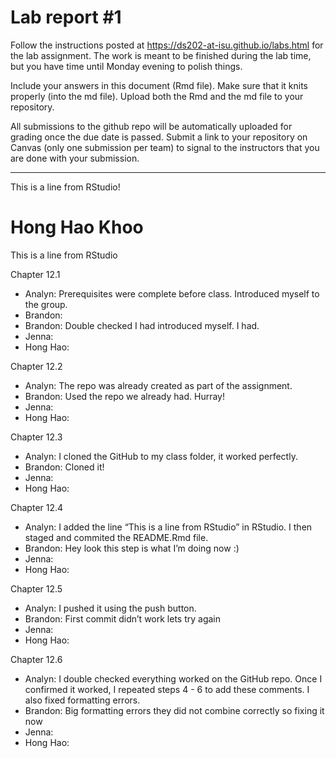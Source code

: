 
<!-- README.md is generated from README.Rmd. Please edit the README.Rmd file -->

# Lab report \#1

Follow the instructions posted at
<https://ds202-at-isu.github.io/labs.html> for the lab assignment. The
work is meant to be finished during the lab time, but you have time
until Monday evening to polish things.

Include your answers in this document (Rmd file). Make sure that it
knits properly (into the md file). Upload both the Rmd and the md file
to your repository.

All submissions to the github repo will be automatically uploaded for
grading once the due date is passed. Submit a link to your repository on
Canvas (only one submission per team) to signal to the instructors that
you are done with your submission.

------------------------------------------------------------------------

This is a line from RStudio!  

# Hong Hao Khoo

This is a line from RStudio

Chapter 12.1

- Analyn: Prerequisites were complete before class. Introduced myself to
  the group.
- Brandon:
- Brandon: Double checked I had introduced myself. I had.
- Jenna:
- Hong Hao:

Chapter 12.2

- Analyn: The repo was already created as part of the assignment.
- Brandon: Used the repo we already had. Hurray!
- Jenna:
- Hong Hao:

Chapter 12.3

- Analyn: I cloned the GitHub to my class folder, it worked perfectly.
- Brandon: Cloned it!
- Jenna:
- Hong Hao:

Chapter 12.4

- Analyn: I added the line “This is a line from RStudio” in RStudio. I
  then staged and commited the README.Rmd file.
- Brandon: Hey look this step is what I’m doing now :)
- Jenna:
- Hong Hao:

Chapter 12.5

- Analyn: I pushed it using the push button.
- Brandon: First commit didn’t work lets try again
- Jenna:
- Hong Hao:

Chapter 12.6

- Analyn: I double checked everything worked on the GitHub repo. Once I
  confirmed it worked, I repeated steps 4 - 6 to add these comments. I
  also fixed formatting errors.
- Brandon: Big formatting errors they did not combine correctly so
  fixing it now
- Jenna:
- Hong Hao:
